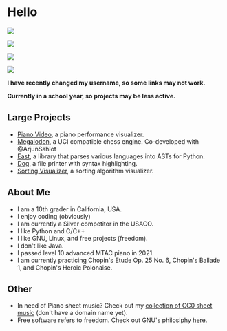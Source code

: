 # Hello

![](https://github-readme-stats.vercel.app/api?username=phuang1024&theme=dark)

![](https://github-readme-streak-stats.herokuapp.com/?user=phuang1024&theme=dark)

![](https://github-readme-stats.vercel.app/api/top-langs/?username=phuang1024&theme=dark)

![](https://komarev.com/ghpvc/?username=phuang1024)

**I have recently changed my username, so some links may not work.**

**Currently in a school year, so projects may be less active.**

## Large Projects
* [Piano Video][pianovid], a piano performance visualizer.
* [Megalodon][megalodon], a UCI compatible chess engine. Co-developed with @ArjunSahlot
* [East][east], a library that parses various languages into ASTs for Python.
* [Dog][dog], a file printer with syntax highlighting.
* [Sorting Visualizer][sortvis], a sorting algorithm visualizer.

## About Me
* I am a 10th grader in California, USA.
* I enjoy coding (obviously)
* I am currently a Silver competitor in the USACO.
* I like Python and C/C++
* I like GNU, Linux, and free projects (freedom).
* I don't like Java.
* I passed level 10 advanced MTAC piano in 2021.
* I am currently practicing Chopin's Etude Op. 25 No. 6, Chopin's Ballade 1, and Chopin's Heroic Polonaise.

## Other

* In need of Piano sheet music? Check out my [collection of CC0 sheet music][smusic] (don't have a domain name yet).
* Free software refers to freedom. Check out GNU's philosiphy [here][gnu].

[pianovid]: https://github.com/phuang1024/piano_video
[sortvis]: https://github.com/phuang1024/sorting_visualizer
[megalodon]: https://github.com/megalodon-chess/megalodon
[video]: https://github.com/phuang1024/video_editor
[dog]: https://github.com/phuang1024/dog
[east]: https://github.com/phuang1024/python-east

[smusic]: http://18.144.147.157:2001
[gnu]: https://gnu.org
